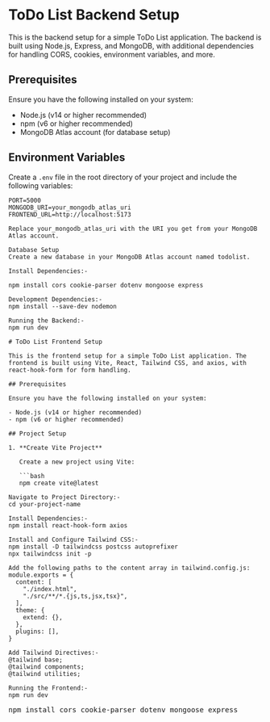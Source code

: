 # ToDo List Backend Setup

This is the backend setup for a simple ToDo List application. The backend is built using Node.js, Express, and MongoDB, with additional dependencies for handling CORS, cookies, environment variables, and more.

## Prerequisites

Ensure you have the following installed on your system:

- Node.js (v14 or higher recommended)
- npm (v6 or higher recommended)
- MongoDB Atlas account (for database setup)

## Environment Variables

Create a `.env` file in the root directory of your project and include the following variables:

````env
PORT=5000
MONGODB_URI=your_mongodb_atlas_uri
FRONTEND_URL=http://localhost:5173

Replace your_mongodb_atlas_uri with the URI you get from your MongoDB Atlas account.

Database Setup
Create a new database in your MongoDB Atlas account named todolist.

Install Dependencies:-

npm install cors cookie-parser dotenv mongoose express

Development Dependencies:-
npm install --save-dev nodemon

Running the Backend:-
npm run dev

# ToDo List Frontend Setup

This is the frontend setup for a simple ToDo List application. The frontend is built using Vite, React, Tailwind CSS, and axios, with react-hook-form for form handling.

## Prerequisites

Ensure you have the following installed on your system:

- Node.js (v14 or higher recommended)
- npm (v6 or higher recommended)

## Project Setup

1. **Create Vite Project**

   Create a new project using Vite:

   ```bash
   npm create vite@latest

Navigate to Project Directory:-
cd your-project-name

Install Dependencies:-
npm install react-hook-form axios

Install and Configure Tailwind CSS:-
npm install -D tailwindcss postcss autoprefixer
npx tailwindcss init -p

Add the following paths to the content array in tailwind.config.js:
module.exports = {
  content: [
    "./index.html",
    "./src/**/*.{js,ts,jsx,tsx}",
  ],
  theme: {
    extend: {},
  },
  plugins: [],
}

Add Tailwind Directives:-
@tailwind base;
@tailwind components;
@tailwind utilities;

Running the Frontend:-
npm run dev

````
<div>
  <pre>npm install cors cookie-parser dotenv mongoose express</pre>
</div>
